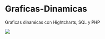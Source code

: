 # Graficas-Dinamicas
Graficas dinamicas con Hightcharts, SQL y PHP

<img src="https://preview.ibb.co/iF9p0R/Captura.png" />
